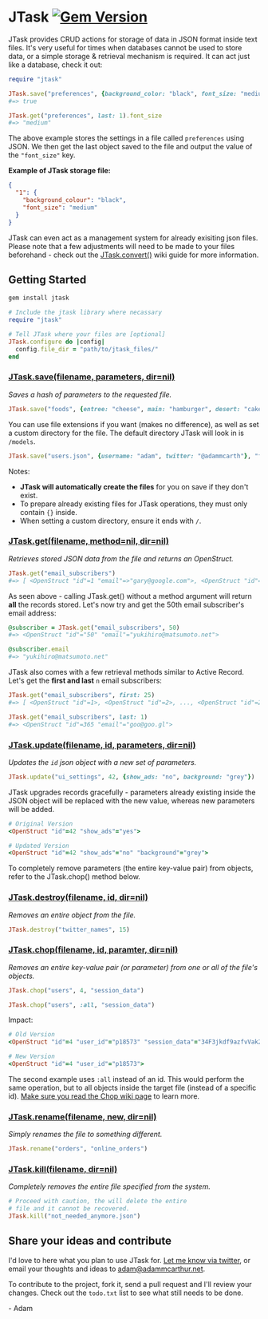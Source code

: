 # JTask [![Gem Version](https://badge.fury.io/rb/jtask.png)](http://badge.fury.io/rb/jtask)

JTask provides CRUD actions for storage of data in JSON format inside text files. It's very useful for times when databases cannot be used to store data, or a simple storage & retrieval mechanism is required. It can act just like a database, check it out:

``` ruby
require "jtask"

JTask.save("preferences", {background_color: "black", font_size: "medium"})
#=> true

JTask.get("preferences", last: 1).font_size
#=> "medium"
```

The above example stores the settings in a file called `preferences` using JSON. We then get the last object saved to the file and output the value of the `"font_size"` key.

**Example of JTask storage file:**

``` json
{
  "1": {
    "background_colour": "black",
    "font_size": "medium"
  }
}
```

JTask can even act as a management system for already exisiting json files. Please note that a few adjustments will need to be made to your files beforehand - check out the [JTask.convert()](https://github.com/adammcarthur/jtask/wiki/JTask.convert() "Configure existing json files for JTask") wiki guide for more information.

## Getting Started
``` bash
gem install jtask
```

``` ruby
# Include the jtask library where necassary
require "jtask"

# Tell JTask where your files are [optional]
JTask.configure do |config|
  config.file_dir = "path/to/jtask_files/"
end
```

### [JTask.save(filename, parameters, dir=nil)](https://github.com/adammcarthur/jtask/wiki/JTask.save() "View full guide")
*Saves a hash of parameters to the requested file.*

``` ruby
JTask.save("foods", {entree: "cheese", main: "hamburger", desert: "cake"})
```

You can use file extensions if you want (makes no difference), as well as set a custom directory for the file. The default directory JTask will look in is `/models`.

``` ruby
JTask.save("users.json", {username: "adam", twitter: "@adammcarth"}, "files/")
```

Notes:

 - **JTask will automatically create the files** for you on save if they don't exist.
 - To prepare already existing files for JTask operations, they must only contain `{}` inside.
 - When setting a custom directory, ensure it ends with `/`.

### [JTask.get(filename, method=nil, dir=nil)](https://github.com/adammcarthur/jtask/wiki/JTask.get() "View full guide")
*Retrieves stored JSON data from the file and returns an OpenStruct.*

``` ruby
JTask.get("email_subscribers")
#=> [ <OpenStruct "id"=1 "email"=>"gary@google.com">, <OpenStruct "id"=>2 "email"=>"blah"> ... ]
```

As seen above - calling JTask.get() without a method argument will return **all** the records stored. Let's now try and get the 50th email subscriber's email address:

``` ruby
@subscriber = JTask.get("email_subscribers", 50)
#=> <OpenStruct "id"="50" "email"="yukihiro@matsumoto.net">

@subscriber.email
#=> "yukihiro@matsumoto.net"
```

JTask also comes with a few retrieval methods similar to Active Record. Let's get the **first and last** `n` email subscribers:

``` ruby
JTask.get("email_subscribers", first: 25)
#=> [ <OpenStruct "id"=1>, <OpenStruct "id"=2>, ..., <OpenStruct "id"=25> ]

JTask.get("email_subscribers", last: 1)
#=> <OpenStruct "id"=365 "email"="goo@goo.gl">
```

### [JTask.update(filename, id, parameters, dir=nil)](https://github.com/adammcarthur/jtask/wiki/JTask.update() "View full guide")
*Updates the `id` json object with a new set of parameters.*

``` ruby
JTask.update("ui_settings", 42, {show_ads: "no", background: "grey"})
```

JTask upgrades records gracefully - parameters already existing inside the JSON object will be replaced with the new value, whereas new parameters will be added.

``` ruby
# Original Version
<OpenStruct "id"=42 "show_ads"="yes">

# Updated Version
<OpenStruct "id"=42 "show_ads"="no" "background"="grey">
```

To completely remove parameters (the entire key-value pair) from objects, refer to the JTask.chop() method below.

### [JTask.destroy(filename, id, dir=nil)](https://github.com/adammcarthur/jtask/wiki/JTask.destroy() "View full guide")
*Removes an entire object from the file.*

``` ruby
JTask.destroy("twitter_names", 15)
```

### [JTask.chop(filename, id, paramter, dir=nil)](https://github.com/adammcarthur/jtask/wiki/JTask.chop() "View full guide")
*Removes an entire key-value pair (or parameter) from one or all of the file's objects.*

``` ruby
JTask.chop("users", 4, "session_data")

JTask.chop("users", :all, "session_data")
```

Impact:

``` ruby
# Old Version
<OpenStruct "id"=4 "user_id"="p18573" "session_data"="34F3jkdf9azfvVak2">

# New Version
<OpenStruct "id"=4 "user_id"="p18573">
```

The second example uses `:all` instead of an id. This would perform the same operation, but to all objects inside the target file (instead of a specific id). [Make sure you read the Chop wiki page](https://github.com/adammcarthur/jtask/wiki/JTask.chop()) to learn more.

### [JTask.rename(filename, new, dir=nil)](https://github.com/adammcarthur/jtask/wiki/JTask.rename() "View full guide")
*Simply renames the file to something different.*

``` ruby
JTask.rename("orders", "online_orders")
```

### [JTask.kill(filename, dir=nil)](https://github.com/adammcarthur/jtask/wiki/JTask.kill() "View full guide")
*Completely removes the entire file specified from the system.*

``` ruby
# Proceed with caution, the will delete the entire
# file and it cannot be recovered.
JTask.kill("not_needed_anymore.json")
```

## Share your ideas and contribute

I'd love to here what you plan to use JTask for. [Let me know via twitter](https://twitter.com/adammcarth), or email your thoughts and ideas to [adam@adammcarthur.net](mailto:adam@adammcarthur.net).

To contribute to the project, fork it, send a pull request and I'll review your changes. Check out the `todo.txt` list to see what still needs to be done.

\- Adam
